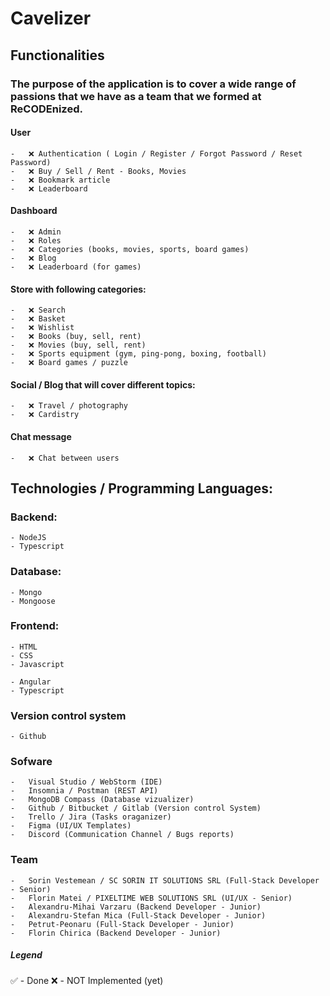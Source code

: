 # Cavelizer

## Functionalities

### The purpose of the application is to cover a wide range of passions that we have as a team that we formed at ReCODEnized.

#### User

    -   ❌ Authentication ( Login / Register / Forgot Password / Reset Password)
    -   ❌ Buy / Sell / Rent - Books, Movies
    -   ❌ Bookmark article
    -   ❌ Leaderboard

#### Dashboard

    -   ❌ Admin
    -   ❌ Roles
    -   ❌ Categories (books, movies, sports, board games)
    -   ❌ Blog
    -   ❌ Leaderboard (for games)

#### Store with following categories:

    -   ❌ Search
    -   ❌ Basket
    -   ❌ Wishlist
    -   ❌ Books (buy, sell, rent)
    -   ❌ Movies (buy, sell, rent)
    -   ❌ Sports equipment (gym, ping-pong, boxing, football)
    -   ❌ Board games / puzzle

#### Social / Blog that will cover different topics:

    -   ❌ Travel / photography
    -   ❌ Cardistry

#### Chat message

    -   ❌ Chat between users

## Technologies / Programming Languages:

### Backend:

    - NodeJS
    - Typescript

### Database:

    - Mongo
    - Mongoose

### Frontend:

    - HTML
    - CSS
    - Javascript

    - Angular
    - Typescript

### Version control system

    - Github

### Sofware

    -   Visual Studio / WebStorm (IDE)
    -   Insomnia / Postman (REST API)
    -   MongoDB Compass (Database vizualizer)
    -   Github / Bitbucket / Gitlab (Version control System)
    -   Trello / Jira (Tasks oraganizer)
    -   Figma (UI/UX Templates)
    -   Discord (Communication Channel / Bugs reports)

### Team

    -   Sorin Vestemean / SC SORIN IT SOLUTIONS SRL (Full-Stack Developer - Senior)
    -   Florin Matei / PIXELTIME WEB SOLUTIONS SRL (UI/UX - Senior)
    -   Alexandru-Mihai Varzaru (Backend Developer - Junior)
    -   Alexandru-Stefan Mica (Full-Stack Developer - Junior)
    -   Petrut-Peonaru (Full-Stack Developer - Junior)
    -   Florin Chirica (Backend Developer - Junior)

##### Legend

✅ - Done
❌ - NOT Implemented (yet)
